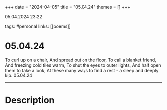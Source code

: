 +++
date = "2024-04-05"
title = "05.04.24"
themes = []
+++

05.04.2024 23:22

tags: #personal
links: [[poems]]

# 05.04.24

To curl up on a chair,
And spread out on the floor,
To call a blanket friend,
And freezing cold tiles warm,
To shut the eyes to outer lights,
And half open them to take a look,
At these many ways to find a rest - a sleep and deeply kip.
05.04.24

---

# Description

